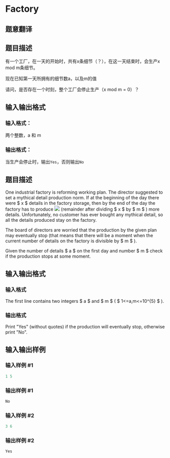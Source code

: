# Factory

## 题意翻译

 ## 题目描述

有一个工厂，在一天的开始时，共有x条细节（？），在这一天结束时，会生产x mod m条细节。

现在已知第一天所拥有的细节数a，以及m的值

请问，是否存在一个时刻，整个工厂会停止生产（x mod m = 0）？

## 输入输出格式

### 输入格式：

两个整数，a 和 m

### 输出格式：

当生产会停止时，输出`Yes`，否则输出`No`

## 题目描述

One industrial factory is reforming working plan. The director suggested to set a mythical detail production norm. If at the beginning of the day there were $ x $ details in the factory storage, then by the end of the day the factory has to produce ![](https://cdn.luogu.com.cn/upload/vjudge_pic/CF485A/038ac01b57b6b4b42ddfa3264591c972127b4247.png) (remainder after dividing $ x $ by $ m $ ) more details. Unfortunately, no customer has ever bought any mythical detail, so all the details produced stay on the factory.

The board of directors are worried that the production by the given plan may eventually stop (that means that there will be а moment when the current number of details on the factory is divisible by $ m $ ).

Given the number of details $ a $ on the first day and number $ m $ check if the production stops at some moment.

## 输入输出格式

### 输入格式

The first line contains two integers $ a $ and $ m $ ( $ 1<=a,m<=10^{5} $ ).

### 输出格式

Print "Yes" (without quotes) if the production will eventually stop, otherwise print "No".

## 输入输出样例

### 输入样例 #1

```cpp
1 5

```
### 输出样例 #1

```cpp
No

```
### 输入样例 #2

```cpp
3 6

```
### 输出样例 #2

```cpp
Yes

```
